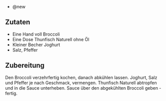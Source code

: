 - @new

## Zutaten
* Eine Hand voll Broccoli
* Eine Dose Thunfisch Naturell ohne Öl
* Kleiner Becher Joghurt
* Salz, Pfeffer

## Zubereitung
Den Broccoli verzehrfertig kochen, danach abkühlen lassen.
Joghurt, Salz und Pfeffer je nach Geschmack, vermengen.
Thunfisch Naturell abtropfen und in die Sauce unterheben.
Sauce über den abgekühlten Broccoli geben - fertig.

